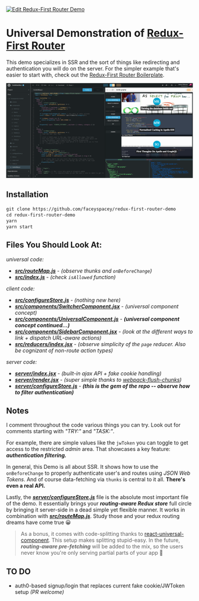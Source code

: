 <a href="https://codesandbox.io/s/github/faceyspacey/redux-first-router-codesandbox" target="_blank">
  <img alt="Edit Redux-First Router Demo" src="https://codesandbox.io/static/img/play-codesandbox.svg">
</a>


# Universal Demonstration of [Redux-First Router](https://github.com/faceyspacey/redux-first-router)

This demo specializes in SSR and the sort of things like redirecting and authentication you will do on the server. For the simpler example that's easier to start with, check out the [Redux-First Router Boilerplate](https://github.com/faceyspacey/redux-first-router-boilerplate).



![redux-first-router-demo screenshot](./screenshot.png)

## Installation

```
git clone https://github.com/faceyspacey/redux-first-router-demo
cd redux-first-router-demo
yarn
yarn start
```


## Files You Should Look At:

*universal code:*
- [***src/routeMap.js***](src/app/routeMap.js) - *(observe thunks and `onBeforeChange`)*
- [***src/index.js***](src/services/index.js) - *(check `isAllowed` function)*

*client code:*
- [***src/configureStore.js***](src/app/configureStore.js) - *(nothing new here)*
- [***src/components/SwitcherComponent.jsx***](src/app/components/Switcher/SwitcherComponent.jsx) - *(universal component concept)*
- [***src/components/UniversalComponent.js***](./src/components/UniversalComponent.js) - ***(universal component concept continued...)***
- [***src/components/SidebarComponent.jsx***](src/app/components/Sidebar/SidebarComponent.jsx) - *(look at the different ways to link + dispatch URL-aware actions)*
- [***src/reducers/index.jsx***](src/app/state/index.js) -  *(observe simplicity of the `page` reducer. Also be cognizant of non-route action types)*


*server code:*
- [***server/index.jsx***](src/index.js) - *(built-in ajax API + fake cookie handling)*
- [***server/render.jsx***](src/universal/render.jsx) - *(super simple thanks to [webpack-flush-chunks](https://github.com/faceyspacey/webpack-flush-chunks))*
- [***server/configureStore.js***](src/universal/configureStore.js) - ***(this is the gem of the repo -- observe how to filter authentication)***

## Notes
I comment throughout the code various things you can try. Look out for comments starting with *"TRY:"* and *"TASK:"*. 

For example, there are simple values like the `jwToken` you can toggle to get access to the restricted *admin* area. That showcases a key feature: ***authentication filtering.*** 

In general, this Demo is all about SSR. It shows how to use the `onBeforeChange` to properly authenticate user's and routes using *JSON Web Tokens*. And of course data-fetching via `thunks` is central to it all. **There's even a real API.**

Lastly, the [***server/configureStore.js***](src/universal/configureStore.js) file is the absolute most important file of the demo. It essentially brings your ***routing-aware Redux store*** full circle by bringing it server-side in a dead simple yet flexible manner. It works in combination with [***src/routeMap.js***](src/app/routeMap.js). Study those and your redux routing dreams have come true 😀

> As a bonus, it comes with code-splitting thanks to [react-universal-component](https://github.com/faceyspacey/react-universal-component). This setup makes splitting stupid-easy. In the future, ***routing-aware pre-fetching*** will be added to the mix, so the users never know you're only serving partial parts of your app 🚀


## TO DO

- auth0-based signup/login that replaces current fake cookie/JWToken setup *(PR welcome)*
